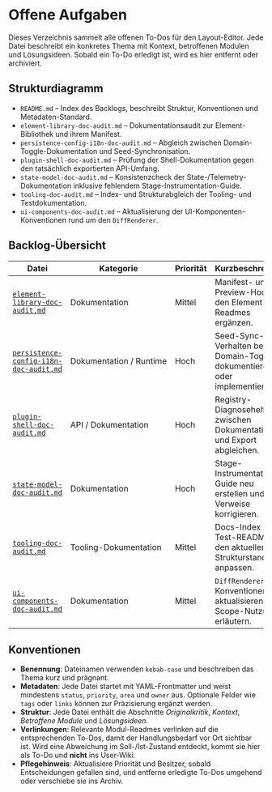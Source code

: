 # Offene Aufgaben

Dieses Verzeichnis sammelt alle offenen To-Dos für den Layout-Editor. Jede Datei beschreibt ein konkretes Thema mit Kontext, betroffenen Modulen und Lösungsideen. Sobald ein To-Do erledigt ist, wird es hier entfernt oder archiviert.

## Strukturdiagramm

- `README.md` – Index des Backlogs, beschreibt Struktur, Konventionen und Metadaten-Standard.
- `element-library-doc-audit.md` – Dokumentationsaudit zur Element-Bibliothek und ihrem Manifest.
- `persistence-config-i18n-doc-audit.md` – Abgleich zwischen Domain-Toggle-Dokumentation und Seed-Synchronisation.
- `plugin-shell-doc-audit.md` – Prüfung der Shell-Dokumentation gegen den tatsächlich exportierten API-Umfang.
- `state-model-doc-audit.md` – Konsistenzcheck der State-/Telemetry-Dokumentation inklusive fehlendem Stage-Instrumentation-Guide.
- `tooling-doc-audit.md` – Index- und Strukturabgleich der Tooling- und Testdokumentation.
- `ui-components-doc-audit.md` – Aktualisierung der UI-Komponenten-Konventionen rund um den `DiffRenderer`.

## Backlog-Übersicht

| Datei | Kategorie | Priorität | Kurzbeschreibung |
| --- | --- | --- | --- |
| [`element-library-doc-audit.md`](element-library-doc-audit.md) | Dokumentation | Mittel | Manifest- und Preview-Hooks in den Element-Readmes ergänzen. |
| [`persistence-config-i18n-doc-audit.md`](persistence-config-i18n-doc-audit.md) | Dokumentation&nbsp;/&nbsp;Runtime | Hoch | Seed-Sync-Verhalten beim Domain-Toggle dokumentieren oder implementieren. |
| [`plugin-shell-doc-audit.md`](plugin-shell-doc-audit.md) | API&nbsp;/&nbsp;Dokumentation | Hoch | Registry-Diagnosehelfer zwischen Dokumentation und Export abgleichen. |
| [`state-model-doc-audit.md`](state-model-doc-audit.md) | Dokumentation | Hoch | Stage-Instrumentation-Guide neu erstellen und Verweise korrigieren. |
| [`tooling-doc-audit.md`](tooling-doc-audit.md) | Tooling-Dokumentation | Mittel | Docs-Index und Test-README an den aktuellen Strukturstand anpassen. |
| [`ui-components-doc-audit.md`](ui-components-doc-audit.md) | Dokumentation | Mittel | `DiffRenderer`-Konventionen aktualisieren und Scope-Nutzung erläutern. |

## Konventionen

- **Benennung**: Dateinamen verwenden `kebab-case` und beschreiben das Thema kurz und prägnant.
- **Metadaten**: Jede Datei startet mit YAML-Frontmatter und weist mindestens `status`, `priority`, `area` und `owner` aus. Optionale Felder wie `tags` oder `links` können zur Präzisierung ergänzt werden.
- **Struktur**: Jede Datei enthält die Abschnitte _Originalkritik_, _Kontext_, _Betroffene Module_ und _Lösungsideen_.
- **Verlinkungen**: Relevante Modul-Readmes verlinken auf die entsprechenden To-Dos, damit der Handlungsbedarf vor Ort sichtbar ist. Wird eine Abweichung im Soll-/Ist-Zustand entdeckt, kommt sie hier als To-Do und **nicht** ins User-Wiki.
- **Pflegehinweis**: Aktualisiere Priorität und Besitzer, sobald Entscheidungen gefallen sind, und entferne erledigte To-Dos umgehend oder verschiebe sie ins Archiv.
